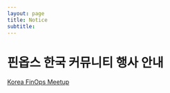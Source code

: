 ```yaml
---
layout: page
title: Notice
subtitle: 
---
```


# 핀옵스 한국 커뮤니티 행사 안내

[Korea FinOps Meetup](https://events.finops.org/event/korea-finops-meetup/)